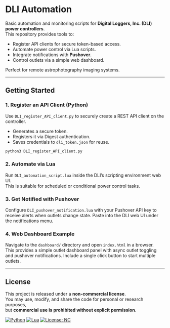 # DLI Automation


Basic automation and monitoring scripts for **Digital Loggers, Inc. (DLI) power controllers**.  
This repository provides tools to:

- Register API clients for secure token-based access.
- Automate power control via Lua scripts.
- Integrate notifications with **Pushover**.
- Control outlets via a simple web dashboard.

Perfect for remote astrophotography imaging systems.

---

## Getting Started

### 1. Register an API Client (Python)

Use `DLI_register_API_client.py` to securely create a REST API client on the controller.

- Generates a secure token.  
- Registers it via Digest authentication.  
- Saves credentials to `dli_token.json` for reuse.  

```bash
python3 DLI_register_API_client.py
```

### 2. Automate via Lua

Run `DLI_automation_script.lua` inside the DLI’s scripting environment web UI.  
This is suitable for scheduled or conditional power control tasks.

### 3. Get Notified with Pushover

Configure `DLI_pushover_notification.lua` with your Pushover API key to receive alerts when outlets change state. 
Paste into the DLI web UI under the notifications menu.

### 4. Web Dashboard Example

Navigate to the `dashboard/` directory and open `index.html` in a browser.  
This provides a simple outlet dashboard panel with async outlet toggling and pushover notifications.
Include a single click button to start multiple outlets.

---

## License

This project is released under a **non-commercial license**.  
You may use, modify, and share the code for personal or research purposes,  
but **commercial use is prohibited without explicit permission**.


[![Python](https://img.shields.io/badge/Python-3.8+-blue.svg)](https://www.python.org/)
[![Lua](https://img.shields.io/badge/Lua-5.1+-green.svg)](https://www.lua.org/)
[![License: NC](https://img.shields.io/badge/License-Non--Commercial-red.svg)](./LICENSE)
